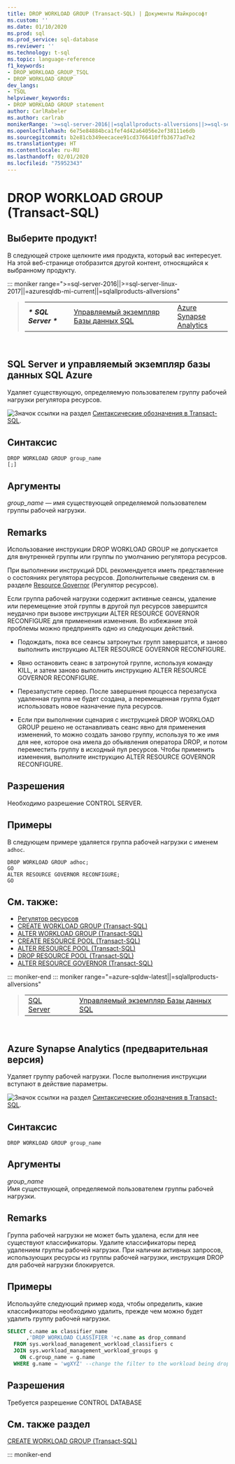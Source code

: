 ```yaml
---
title: DROP WORKLOAD GROUP (Transact-SQL) | Документы Майкрософт
ms.custom: ''
ms.date: 01/10/2020
ms.prod: sql
ms.prod_service: sql-database
ms.reviewer: ''
ms.technology: t-sql
ms.topic: language-reference
f1_keywords:
- DROP_WORKLOAD_GROUP_TSQL
- DROP WORKLOAD GROUP
dev_langs:
- TSQL
helpviewer_keywords:
- DROP WORKLOAD GROUP statement
author: CarlRabeler
ms.author: carlrab
monikerRange: '>=sql-server-2016||=sqlallproducts-allversions||>=sql-server-linux-2017||=azure-sqldw-latest||=azuresqldb-mi-current'
ms.openlocfilehash: 6e75e84884bca1fef4d42a64056e2ef38111e6db
ms.sourcegitcommit: b2e81cb349eecacee91cd3766410ffb3677ad7e2
ms.translationtype: HT
ms.contentlocale: ru-RU
ms.lasthandoff: 02/01/2020
ms.locfileid: "75952343"
---
```

# <a name="drop-workload-group-transact-sql"></a>DROP WORKLOAD GROUP (Transact-SQL)

## <a name="click-a-product"></a>Выберите продукт!

В следующей строке щелкните имя продукта, который вас интересует. На этой веб-странице отобразится другой контент, относящийся к выбранному продукту.

::: moniker range=">=sql-server-2016||>=sql-server-linux-2017||=azuresqldb-mi-current||=sqlallproducts-allversions"

> |||||
> |---|---|---|---|
> |**_\* SQL Server \*_** &nbsp;|[Управляемый экземпляр Базы данных SQL<br />](drop-workload-group-transact-sql.md?view=azuresqldb-mi-current)|[Azure Synapse<br />Analytics](drop-workload-group-transact-sql.md?view=azure-sqldw-latest)|

&nbsp;

## <a name="sql-server-and-sql-database-managed-instance"></a>SQL Server и управляемый экземпляр базы данных SQL Azure

Удаляет существующую, определяемую пользователем группу рабочей нагрузки регулятора ресурсов.

![Значок ссылки на раздел](../../database-engine/configure-windows/media/topic-link.gif "Значок ссылки на раздел") [Синтаксические обозначения в Transact-SQL](../../t-sql/language-elements/transact-sql-syntax-conventions-transact-sql.md).

## <a name="syntax"></a>Синтаксис

```
DROP WORKLOAD GROUP group_name
[;]
```

## <a name="arguments"></a>Аргументы

*group_name* — имя существующей определяемой пользователем группы рабочей нагрузки.

## <a name="remarks"></a>Remarks

Использование инструкции DROP WORKLOAD GROUP не допускается для внутренней группы или группы по умолчанию регулятора ресурсов.

При выполнении инструкций DDL рекомендуется иметь представление о состояниях регулятора ресурсов. Дополнительные сведения см. в разделе [Resource Governor](../../relational-databases/resource-governor/resource-governor.md) (Регулятор ресурсов).

Если группа рабочей нагрузки содержит активные сеансы, удаление или перемещение этой группы в другой пул ресурсов завершится неудачно при вызове инструкции ALTER RESOURCE GOVERNOR RECONFIGURE для применения изменения. Во избежание этой проблемы можно предпринять одно из следующих действий.

- Подождать, пока все сеансы затронутых групп завершатся, и заново выполнить инструкцию ALTER RESOURCE GOVERNOR RECONFIGURE.

- Явно остановить сеанс в затронутой группе, используя команду KILL, и затем заново выполнить инструкцию ALTER RESOURCE GOVERNOR RECONFIGURE.

- Перезапустите сервер. После завершения процесса перезапуска удаленная группа не будет создана, а перемещенная группа будет использовать новое назначение пула ресурсов.

- Если при выполнении сценария с инструкцией DROP WORKLOAD GROUP решено не останавливать сеанс явно для применения изменений, то можно создать заново группу, используя то же имя для нее, которое она имела до объявления оператора DROP, и потом переместить группу в исходный пул ресурсов. Чтобы применить изменения, выполните инструкцию ALTER RESOURCE GOVERNOR RECONFIGURE.

## <a name="permissions"></a>Разрешения

Необходимо разрешение CONTROL SERVER.

## <a name="examples"></a>Примеры

В следующем примере удаляется группа рабочей нагрузки с именем `adhoc`.

```
DROP WORKLOAD GROUP adhoc;
GO
ALTER RESOURCE GOVERNOR RECONFIGURE;
GO
```

## <a name="see-also"></a>См. также:

- [Регулятор ресурсов](../../relational-databases/resource-governor/resource-governor.md)
- [CREATE WORKLOAD GROUP (Transact-SQL)](../../t-sql/statements/create-workload-group-transact-sql.md)  
- [ALTER WORKLOAD GROUP (Transact-SQL)](../../t-sql/statements/alter-workload-group-transact-sql.md)
- [CREATE RESOURCE POOL (Transact-SQL)](../../t-sql/statements/create-resource-pool-transact-sql.md)
- [ALTER RESOURCE POOL (Transact-SQL)](../../t-sql/statements/alter-resource-pool-transact-sql.md)
- [DROP RESOURCE POOL (Transact-SQL)](../../t-sql/statements/drop-resource-pool-transact-sql.md)
- [ALTER RESOURCE GOVERNOR (Transact-SQL)](../../t-sql/statements/alter-resource-governor-transact-sql.md)  
  
::: moniker-end
::: moniker range="=azure-sqldw-latest||=sqlallproducts-allversions"

> ||||
> |---|---|---|
> |[SQL Server](drop-workload-group-transact-sql.md?view=sql-server-2017)||[Управляемый экземпляр Базы данных SQL<br />](drop-workload-group-transact-sql.md?view=azuresqldb-mi-current)||**_\* Azure Synapse<br />Analytics \*_** &nbsp;||||

&nbsp;

## <a name="azure-synapse-analytics-preview"></a>Azure Synapse Analytics (предварительная версия)

Удаляет группу рабочей нагрузки.  После выполнения инструкции вступают в действие параметры.

![Значок ссылки на раздел](../../database-engine/configure-windows/media/topic-link.gif "Значок ссылки на раздел") [Синтаксические обозначения в Transact-SQL](../../t-sql/language-elements/transact-sql-syntax-conventions-transact-sql.md).

## <a name="syntax"></a>Синтаксис

```
DROP WORKLOAD GROUP group_name  
```

## <a name="arguments"></a>Аргументы

*group_name*  
Имя существующей, определяемой пользователем группы рабочей нагрузки.

## <a name="remarks"></a>Remarks

Группа рабочей нагрузки не может быть удалена, если для нее существуют классификаторы.  Удалите классификаторы перед удалением группы рабочей нагрузки.  При наличии активных запросов, использующих ресурсы из группы рабочей нагрузки, инструкция DROP для рабочей нагрузки блокируется.

## <a name="examples"></a>Примеры

Используйте следующий пример кода, чтобы определить, какие классификаторы необходимо удалить, прежде чем можно будет удалить группу рабочей нагрузки.

```sql
SELECT c.name as classifier_name
      ,'DROP WORKLOAD CLASSIFIER '+c.name as drop_command
  FROM sys.workload_management_workload_classifiers c
  JOIN sys.workload_management_workload_groups g
    ON c.group_name = g.name
  WHERE g.name = 'wgXYZ' --change the filter to the workload being dropped
```

## <a name="permissions"></a>Разрешения

Требуется разрешение CONTROL DATABASE

## <a name="see-also"></a>См. также раздел

[CREATE WORKLOAD GROUP (Transact-SQL)](../../t-sql/statements/create-workload-group-transact-sql.md)

::: moniker-end
